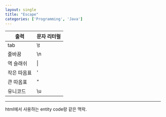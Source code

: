 ```yaml
---
layout: single
title: "Escape"
categories: ['Programming', 'Java']
---
```


|출력|문자 리터럴|
|------|---|
|tab|\t|
|줄바꿈|\n|
|역 슬래쉬|\\|
|작은 따옴표|\'|
|큰 따옴표|\"|
|유니코드|\u|   
   
      
***
html에서 사용하는 entity code랑 같은 맥락.
   
      
